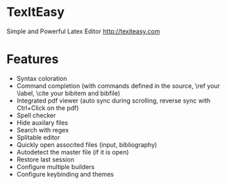 TexItEasy
======

Simple and Powerful Latex Editor http://texiteasy.com

Features
========

- Syntax coloration
- Command completion (with commands defined in the source, \ref your \label, \cite your bibitem and bibfile)
- Integrated pdf viewer (auto sync during scrolling, reverse sync with Ctrl+Click on the pdf)
- Spell checker
- Hide auxilary files
- Search with regex
- Splitable editor
- Quickly open associted files (input, bibliography)
- Autodetect the master file (if it is open)
- Restore last session
- Configure multiple builders
- Configure keybinding and themes